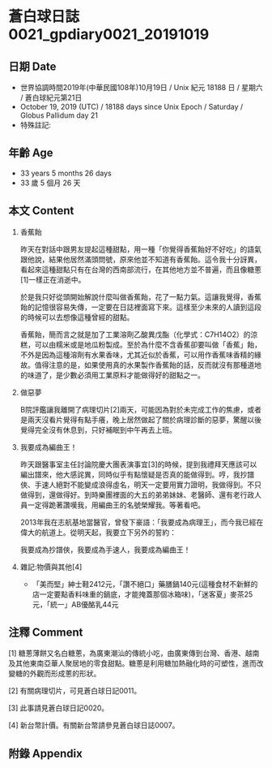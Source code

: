# 蒼白球日誌0021_gpdiary0021_20191019 #

## 日期 Date ##

* 世界協調時間2019年(中華民國108年)10月19日 / Unix 紀元 18188 日 / 星期六 / 蒼白球紀元第21日
* October 19, 2019 (UTC) / 18188 days since Unix Epoch / Saturday / Globus Pallidum day 21
* 特殊註記:

## 年齡 Age ##

* 33 years 5 months 26 days
* 33 歲 5 個月 26 天

## 本文 Content ##

1. 香蕉飴

    昨天在對話中跟男友提起這種甜點，用一種「你覺得香蕉飴好不好吃」的語氣跟他說，結果他居然滿頭問號，原來他並不知道有香蕉飴。這令我十分訝異，看起來這種甜點只有在台灣的西南部流行，在其他地方並不普遍，而且像糖蔥[1]一樣正在消逝中。

    於是我只好從頭開始解說什麼叫做香蕉飴，花了一點力氣。這讓我覺得，香蕉飴的記憶很容易失傳，一定要在日誌裡面寫下來。這樣至少未來的人讀到這段的時候可以去想像這種曾經的甜點。

    香蕉飴，簡而言之就是加了工業溶劑乙酸異戊酯（化學式：C7H14O2）的涼糕，可以由糯米或是地瓜粉製成。至於為什麼不含香蕉卻要叫做「香蕉」飴，不外是因為這種溶劑有水果香味，尤其近似於香蕉，可以用作香蕉味香精的緣故。值得注意的是，如果使用真的水果製作香蕉飴的話，反而就沒有那種道地的味道了，是少數必須用工業原料才能做得好的甜點之一。

1. 做惡夢

    B院評鑑讓我離開了病理切片[2]兩天，可能因為對於未完成工作的焦慮，或者是兩天沒看片覺得有點手癢，晚上居然做起了關於病理診斷的惡夢，驚醒以後覺得完全沒有休息到，只好補眠到中午再去上班。

3. 我要成為編曲王！

    昨天跟醫事室主任討論院慶大團表演事宜[3]的時候，提到我禮拜天應該可以編出譜來，他大感詫異，同時似乎有點懷疑是否真的能做得到。哼，我抄譜俠、手速人絕對不能變成浪得虛名，明天一定要用實力證明，我做得到。不只做得到，還做得好。到時樂團裡面的大五的弟弟妹妹、老醫師、還有老行政人員一定得跪著讚嘆我，用編曲王的名號榮耀我。等著看吧。

    2013年我在志航基地當醫官，曾發下豪語：「我要成為病理王」，而今我已經在偉大的航道上。從明天起，我要立下另外的誓約：

    我要成為抄譜俠，我要成為手速人，我要成為編曲王！

4. 雜記:物價與其他[4]
    
    * 「美而堅」紳士鞋2412元，「讚不絕口」藥膳鍋140元(這種食材不新鮮的店一定要點香料味重的鍋底，才能掩蓋那個冰箱味)，「迷客夏」麥茶25元，「統一」AB優酪乳44元

## 注釋 Comment ##

[1] 糖蔥薄餅又名白糖蔥，為廣東潮汕的傳統小吃，由廣東傳到台灣、香港、越南及其他東南亞華人聚居地的零食甜點。糖蔥是利用糖加熱融化時的可塑性，進而改變糖的外觀而形成蔥的形狀。

[2] 有關病理切片，可見蒼白球日記0011。

[3] 此事請見蒼白球日記0020。

[4] 新台幣計價。有關新台幣請參見蒼白球日誌0007。

## 附錄 Appendix ##

